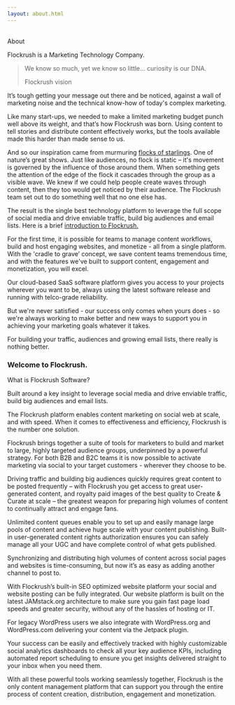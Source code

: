 ```yaml
---
layout: about.html
---
```


<div class="ui left vertical stripe segment">
  <div class="ui left text container">
  <br>
  <div class="ui h-bold">About</div>
  <p></p>
  <p>Flockrush is a Marketing Technology Company.</p>
  <blockquote class="ui testimonial"><p class="ui quote">We know so much, yet we know so little... curiosity is our DNA.</p><footer class="ui citation">Flockrush vision</footer></blockquote>
  <p>It’s tough getting your message out there and be noticed, against a wall of marketing noise and the technical know-how of today's complex marketing. </p>
  <p>Like many start-ups, we needed to make a limited marketing budget punch well above its weight, and that’s how Flockrush was born. Using content to tell stories and distribute content effectively works, but the tools available made this harder than made sense to us.
        </p>
  <p>And so our inspiration came from murmuring <a href="https://www.youtube.com/watch?v=V4f_1_r80RY&amp;list=PLSw6GbeodJHTBj9mcumqabq5O8lpZFggN&amp;index=1">flocks of starlings</a>. One of nature’s great shows. Just like audiences, no flock is static – it's movement is governed by the influence of those around them. When something gets the attention of the edge of the flock it cascades through the group as a visible wave. We knew if we could help people create waves through content, then they too would get noticed by their audience. The Flockrush team set out to do something well that no one else has. </p>
  <p>The result is the single best technology platform to leverage the full scope of social media and drive enviable traffic, build big audiences and email lists. Here is a brief <a href="/An-Introduction-to-Flockrush/">introduction to Flockrush.</a></p>
  <p>
            For the first time, it is possible for teams to manage content workflows, build and host engaging websites, and monetize - all from a single platform. With the 'cradle to grave’ concept, we save content teams tremendous time, and with the features we've built to support content, engagement and monetization, you will excel.
        </p>
  <p>Our cloud-based SaaS software platform gives you access to your projects wherever you want to be, always using the latest software release and running with telco-grade reliability.
        </p>
  <p>But we're never satisfied - our success only comes when yours does - so we're always working to make better and new ways to support you in achieving your marketing goals whatever it takes.
        </p>
  <p>For building your traffic, audiences and growing email lists, there really is nothing better.
        </p>
  <h3>Welcome to Flockrush.</h3>
</div>
  <div class="ui left vertical stripe segment grey-color">
  <div class="ui left text container">
  <div class="ui h-bold">What is Flockrush Software?</div>
  <p>Built around a key insight to leverage social media and drive enviable traffic, build big audiences and email lists.</p>
  <p>The Flockrush platform enables content marketing on social web at scale, and with speed. When it comes to effectiveness and efficiency, Flockrush is the number one solution.</p>
  <p>

Flockrush brings together a suite of tools for marketers to build and market to large, highly targeted audience groups, underpinned by a powerful strategy. For both B2B and B2C teams it is now possible to activate marketing via social to your target customers - wherever they choose to be.</p>
  <p>

Driving traffic and building big audiences quickly requires great content to be posted frequently – with Flockrush you get access to great user-generated content, and royalty paid images of the best quality to Create &amp; Curate at scale – the greatest weapon for preparing high volumes of content to continually attract and engage fans.</p>
  <p>

Unlimited content queues enable you to set up and easily manage large pools of content and achieve huge scale with your content publishing. Built-in user-generated content rights authorization ensures you can safely manage all your UGC and have complete control of what gets published.</p>
  <p>

Synchronizing and distributing high volumes of content across social pages and websites is time-consuming, but now it’s as easy as adding another channel to post to. </p>
  <p>

With Flockrush’s built-in SEO optimized website platform your social and website posting can be fully integrated. Our website platform is built on the latest JAMstack.org architecture to make sure you gain fast page load speeds and greater security, without any of the hassles of hosting or IT.</p>
  <p>

For legacy WordPress users we also integrate with WordPress.org and WordPress.com delivering your content via the Jetpack plugin.</p>
  <p>

Your success can be easily and effectively tracked with highly customizable social analytics dashboards to check all your key audience KPIs, including automated report scheduling to ensure you get insights delivered straight to your inbox when you need them.</p>
  <p>

With all these powerful tools working seamlessly together, Flockrush is the only content management platform that can support you through the entire process of content creation, distribution, engagement and monetization.</p>
</div>
</div>
</div>
